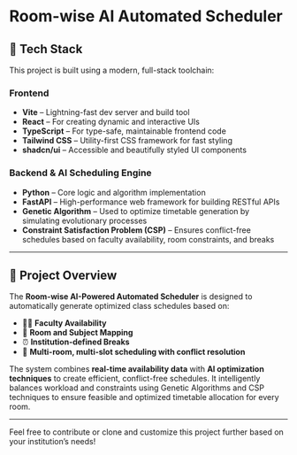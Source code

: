 # Room-wise AI Automated Scheduler

## 🔧 Tech Stack

This project is built using a modern, full-stack toolchain:

### Frontend

- **Vite** – Lightning-fast dev server and build tool  
- **React** – For creating dynamic and interactive UIs  
- **TypeScript** – For type-safe, maintainable frontend code  
- **Tailwind CSS** – Utility-first CSS framework for fast styling  
- **shadcn/ui** – Accessible and beautifully styled UI components

### Backend & AI Scheduling Engine

- **Python** – Core logic and algorithm implementation  
- **FastAPI** – High-performance web framework for building RESTful APIs  
- **Genetic Algorithm** – Used to optimize timetable generation by simulating evolutionary processes  
- **Constraint Satisfaction Problem (CSP)** – Ensures conflict-free schedules based on faculty availability, room constraints, and breaks  

---

## 📌 Project Overview

The **Room-wise AI-Powered Automated Scheduler** is designed to automatically generate optimized class schedules based on:

- 🧑‍🏫 **Faculty Availability**  
- 🏫 **Room and Subject Mapping**  
- ⏰ **Institution-defined Breaks**  
- 📆 **Multi-room, multi-slot scheduling with conflict resolution**

The system combines **real-time availability data** with **AI optimization techniques** to create efficient, conflict-free schedules. It intelligently balances workload and constraints using Genetic Algorithms and CSP techniques to ensure feasible and optimized timetable allocation for every room.

---

Feel free to contribute or clone and customize this project further based on your institution’s needs!
